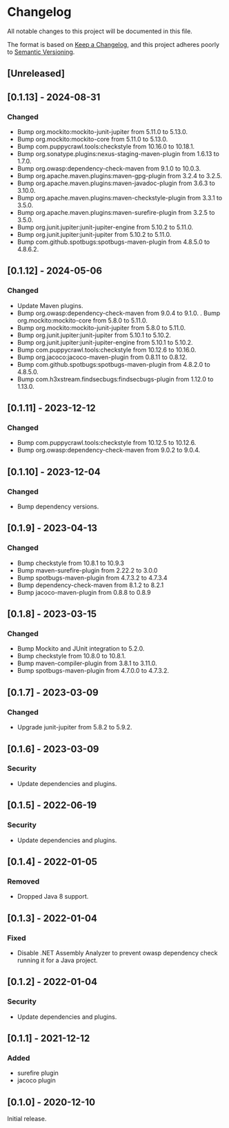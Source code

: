 # Changelog
All notable changes to this project will be documented in this file.

The format is based on [Keep a Changelog](https://keepachangelog.com/en/1.0.0/),
and this project adheres poorly to [Semantic Versioning](https://semver.org/spec/v2.0.0.html).

## [Unreleased]

## [0.1.13] - 2024-08-31
### Changed
- Bump org.mockito:mockito-junit-jupiter from 5.11.0 to 5.13.0.
- Bump org.mockito:mockito-core from 5.11.0 to 5.13.0.
- Bump com.puppycrawl.tools:checkstyle from 10.16.0 to 10.18.1.
- Bump org.sonatype.plugins:nexus-staging-maven-plugin from 1.6.13 to 1.7.0.
- Bump org.owasp:dependency-check-maven from 9.1.0 to 10.0.3.
- Bump org.apache.maven.plugins:maven-gpg-plugin from 3.2.4 to 3.2.5.
- Bump org.apache.maven.plugins:maven-javadoc-plugin from 3.6.3 to 3.10.0.
- Bump org.apache.maven.plugins:maven-checkstyle-plugin from 3.3.1 to 3.5.0.
- Bump org.apache.maven.plugins:maven-surefire-plugin from 3.2.5 to 3.5.0.
- Bump org.junit.jupiter:junit-jupiter-engine from 5.10.2 to 5.11.0.
- Bump org.junit.jupiter:junit-jupiter from 5.10.2 to 5.11.0.
- Bump com.github.spotbugs:spotbugs-maven-plugin from 4.8.5.0 to 4.8.6.2.

## [0.1.12] - 2024-05-06
### Changed
- Update Maven plugins.
- Bump org.owasp:dependency-check-maven from 9.0.4 to 9.1.0.
. Bump org.mockito:mockito-core from 5.8.0 to 5.11.0.
- Bump org.mockito:mockito-junit-jupiter from 5.8.0 to 5.11.0.
- Bump org.junit.jupiter:junit-jupiter from 5.10.1 to 5.10.2.
- Bump org.junit.jupiter:junit-jupiter-engine from 5.10.1 to 5.10.2.
- Bump com.puppycrawl.tools:checkstyle from 10.12.6 to 10.16.0.
- Bump org.jacoco:jacoco-maven-plugin from 0.8.11 to 0.8.12.
- Bump com.github.spotbugs:spotbugs-maven-plugin from 4.8.2.0 to 4.8.5.0.
- Bump com.h3xstream.findsecbugs:findsecbugs-plugin from 1.12.0 to 1.13.0.


## [0.1.11] - 2023-12-12
### Changed
- Bump com.puppycrawl.tools:checkstyle from 10.12.5 to 10.12.6.
- Bump org.owasp:dependency-check-maven from 9.0.2 to 9.0.4.

## [0.1.10] - 2023-12-04
### Changed
- Bump dependency versions.

## [0.1.9] - 2023-04-13
### Changed
- Bump checkstyle from 10.8.1 to 10.9.3
- Bump maven-surefire-plugin from 2.22.2 to 3.0.0
- Bump spotbugs-maven-plugin from 4.7.3.2 to 4.7.3.4
- Bump dependency-check-maven from 8.1.2 to 8.2.1
- Bump jacoco-maven-plugin from 0.8.8 to 0.8.9

## [0.1.8] - 2023-03-15
### Changed
- Bump Mockito and JUnit integration to 5.2.0.
- Bump checkstyle from 10.8.0 to 10.8.1.
- Bump maven-compiler-plugin from 3.8.1 to 3.11.0.
- Bump spotbugs-maven-plugin from 4.7.0.0 to 4.7.3.2.

## [0.1.7] - 2023-03-09
### Changed
- Upgrade junit-jupiter from 5.8.2 to 5.9.2.

## [0.1.6] - 2023-03-09
### Security
- Update dependencies and plugins.

## [0.1.5] - 2022-06-19
### Security
- Update dependencies and plugins.

## [0.1.4] - 2022-01-05
### Removed
- Dropped Java 8 support.

## [0.1.3] - 2022-01-04
### Fixed
- Disable .NET Assembly Analyzer to prevent owasp dependency check running it for a Java project.

## [0.1.2] - 2022-01-04
### Security
- Update dependencies and plugins.

## [0.1.1] - 2021-12-12
### Added
- surefire plugin
- jacoco plugin

## [0.1.0] - 2020-12-10

Initial release.
